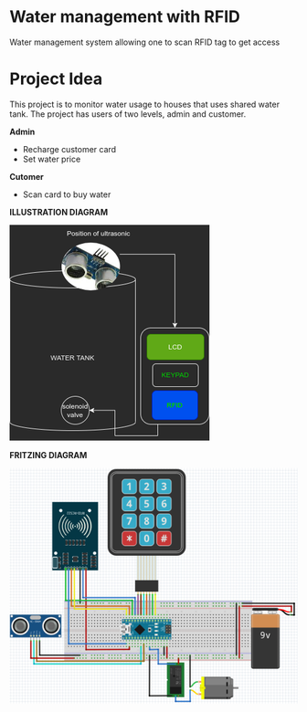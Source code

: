# Water management with RFID
Water management system allowing one to scan RFID tag to get access

# Project Idea

This project is to monitor water usage to houses that uses shared water tank. The project has users of two levels, admin and customer.

**Admin**
  - Recharge customer card
  - Set water price

**Cutomer**
  - Scan card to buy water
 
 **ILLUSTRATION DIAGRAM**
 
![illustration daigram](img/water_rfid.drawio.png)

**FRITZING DIAGRAM**

![fritzing diagram](img/fritzing_diagram.png)
